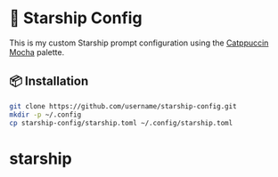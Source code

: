 # 🌟 Starship Config

This is my custom Starship prompt configuration using the [Catppuccin Mocha](https://github.com/catppuccin/starship) palette.

## 📦 Installation

```bash
git clone https://github.com/username/starship-config.git
mkdir -p ~/.config
cp starship-config/starship.toml ~/.config/starship.toml

```

# starship
